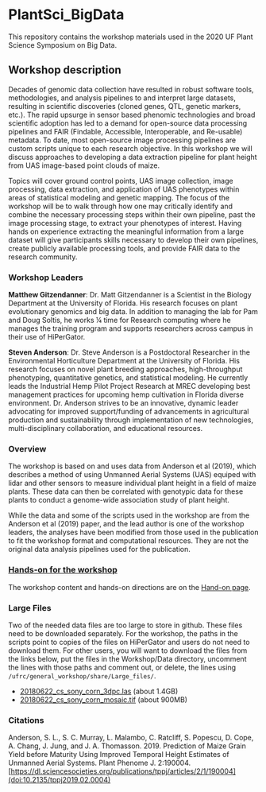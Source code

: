 # PlantSci_BigData

This repository contains the workshop materials used in the 2020 UF Plant Science Symposium on Big Data.

## Workshop description

Decades of genomic data collection have resulted in robust software tools, methodologies, and analysis pipelines to and interpret large datasets, resulting in scientific discoveries (cloned genes, QTL, genetic markers, etc.). The rapid upsurge in sensor based phenomic technologies and broad scientific adoption has led to a demand for open-source data processing pipelines and FAIR (Findable, Accessible, Interoperable, and Re-usable) metadata. To date, most open-source image processing pipelines are custom scripts unique to each research objective. In this workshop we will discuss approaches to developing a data extraction pipeline for plant height from UAS image-based point clouds of maize.

Topics will cover ground control points, UAS image collection, image processing, data extraction, and application of UAS phenotypes within areas of statistical modeling and genetic mapping. The focus of the workshop will be to walk through how one may critically identify and combine the  necessary processing steps within their own pipeline, past the image processing stage, to extract your phenotypes of interest. Having hands on experience extracting the meaningful information from a large dataset will give participants skills necessary to develop their own pipelines, create publicly available processing tools, and provide FAIR data to the research community.

### Workshop Leaders

**Matthew Gitzendanner**: Dr. Matt Gitzendanner is a Scientist in the Biology Department at the University of Florida.  His research focuses on plant evolutionary genomics and big data. In addition to managing the lab for Pam and Doug Soltis, he works ¼ time for Research computing where he manages the training program and supports researchers across campus in their use of HiPerGator.

**Steven Anderson**: Dr. Steve Anderson is a Postdoctoral Researcher in the Environmental Horticulture Department at the University of Florida. His research focuses on novel plant breeding approaches, high-throughput phenotyping, quantitative genetics, and statistical modeling. He currently leads the Industrial Hemp Pilot Project Research at MREC developing best management practices for upcoming hemp cultivation in Florida diverse environment. Dr. Anderson strives to be an innovative, dynamic leader advocating for improved support/funding of advancements in agricultural production and sustainability through implementation of new technologies, multi-disciplinary collaboration, and educational resources.


### Overview

The workshop is based on and uses data from Anderson et al (2019), which describes a method of using Unmanned Aerial Systems (UAS) equiped with lidar and other sensors to measure individual plant height in a field of maize plants. These data can then be correlated with genotypic data for these plants to conduct a genome-wide association study of plant height.

While the data and some of the scripts used in the workshop are from the Anderson et al (2019) paper, and the lead author is one of the workshop leaders, the analyses have been modified from those used in the publication to fit the workshop format and computational resources. They are not the original data analysis pipelines used for the publication. 

### [Hands-on for the workshop](Hands-on.md)

The workshop content and hands-on directions are on the [Hand-on page](Hands-on.md).



### Large Files

Two of the needed data files are too large to store in github. These files need to be downloaded separately. For the workshop, the paths in the scripts point to copies of the files on HiPerGator and users do not need to download them. For other users, you will want to download the files from the links below, put the files in the Workshop/Data directory, uncomment the lines with those paths and comment out, or delete, the lines using `/ufrc/general_workshop/share/Large_files/`.

* [20180622_cs_sony_corn_3dpc.las](https://www.dropbox.com/s/82dk8soz80v0nv2/20180622_cs_sony_corn_3dpc.las?dl=0) (about 1.4GB)
* [20180622_cs_sony_corn_mosaic.tif](https://www.dropbox.com/s/j56sj3dhpbpsahx/20180622_cs_sony_corn_mosaic.tif?dl=0) (about 900MB)

### Citations

Anderson, S. L., S. C. Murray, L. Malambo, C. Ratcliff, S. Popescu, D. Cope, A. Chang, J. Jung, and J. A. Thomasson. 2019. Prediction of Maize Grain Yield before Maturity Using Improved Temporal Height Estimates of Unmanned Aerial Systems. Plant Phenome J. 2:190004. [https://dl.sciencesocieties.org/publications/tppj/articles/2/1/190004](doi:10.2135/tppj2019.02.0004)
